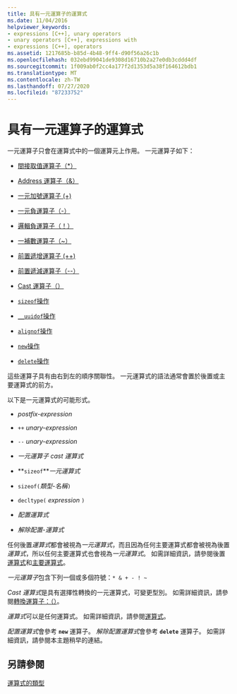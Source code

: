 ```yaml
---
title: 具有一元運算子的運算式
ms.date: 11/04/2016
helpviewer_keywords:
- expressions [C++], unary operators
- unary operators [C++], expressions with
- expressions [C++], operators
ms.assetid: 1217685b-b85d-4b48-9ff4-d90f56a26c1b
ms.openlocfilehash: 032ebd99041de9308d16710b2a27e0db3cddd4df
ms.sourcegitcommit: 1f009ab0f2cc4a177f2d1353d5a38f164612bdb1
ms.translationtype: MT
ms.contentlocale: zh-TW
ms.lasthandoff: 07/27/2020
ms.locfileid: "87233752"
---
```

# <a name="expressions-with-unary-operators"></a>具有一元運算子的運算式

一元運算子只會在運算式中的一個運算元上作用。 一元運算子如下：

- [間接取值運算子（*）](../cpp/indirection-operator-star.md)

- [Address 運算子（&）](../cpp/address-of-operator-amp.md)

- [一元加號運算子 (+)](../cpp/unary-plus-and-negation-operators-plus-and.md)

- [一元負運算子（-）](../cpp/unary-plus-and-negation-operators-plus-and.md)

- [邏輯負運算子（！）](../cpp/logical-negation-operator-exclpt.md)

- [一補數運算子（~）](../cpp/one-s-complement-operator-tilde.md)

- [前置遞增運算子 (++)](../cpp/prefix-increment-and-decrement-operators-increment-and-decrement.md)

- [前置遞減運算子（--）](../cpp/prefix-increment-and-decrement-operators-increment-and-decrement.md)

- [Cast 運算子（）](../cpp/cast-operator-parens.md)

- [`sizeof`操作](../cpp/sizeof-operator.md)

- [`__uuidof`操作](../cpp/uuidof-operator.md)

- [`alignof`操作](../cpp/alignof-operator.md)

- [`new`操作](../cpp/new-operator-cpp.md)

- [`delete`操作](../cpp/delete-operator-cpp.md)

這些運算子具有由右到左的順序關聯性。 一元運算式的語法通常會置於後置或主要運算式的前方。

以下是一元運算式的可能形式。

- *postfix-expression*

- `++` *unary-expression*

- `--` *unary-expression*

- *一元運算子* *cast 運算式*

- **`sizeof`***一元運算式*

- `sizeof(`*類型-名稱*`)`

- `decltype(` *expression* `)`

- *配置運算式*

- *解除配置-運算式*

任何後置*運算式*都會被視為*一元運算式*，而且因為任何主要運算式都會被視為後置*運算式*，所以任何主要運算式也會視為*一元運算式*。 如需詳細資訊，請參閱後置[運算式](../cpp/postfix-expressions.md)和[主要運算式](../cpp/primary-expressions.md)。

*一元運算子*包含下列一個或多個符號：`* & + - ! ~`

*Cast 運算式*是具有選擇性轉換的一元運算式，可變更型別。 如需詳細資訊，請參閱[轉換運算子：（）](../cpp/cast-operator-parens.md)。

*運算式*可以是任何運算式。 如需詳細資訊，請參閱[運算式](../cpp/expressions-cpp.md)。

*配置運算式*會參考 **`new`** 運算子。 *解除配置運算式*會參考 **`delete`** 運算子。 如需詳細資訊，請參閱本主題稍早的連結。

## <a name="see-also"></a>另請參閱

[運算式的類型](../cpp/types-of-expressions.md)
